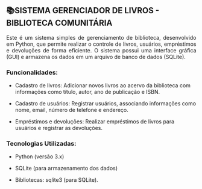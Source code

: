 ## 📚SISTEMA GERENCIADOR DE LIVROS - BIBLIOTECA COMUNITÁRIA
<p align="justify"> Este é um sistema simples de gerenciamento de biblioteca, desenvolvido em Python, que permite realizar o controle de livros, usuários, empréstimos e devoluções de forma eficiente. O sistema possui uma interface gráfica (GUI) e armazena os dados em um arquivo de banco de dados (SQLite).

### Funcionalidades: 

- Cadastro de livros: Adicionar novos livros ao acervo da biblioteca com informações como título, autor, ano de publicação e ISBN.

- Cadastro de usuários: Registrar usuários, associando informações como nome, email, número de telefone e endereço.

- Empréstimos e devoluções: Realizar empréstimos de livros para usuários e registrar as devoluções.

### Tecnologias Utilizadas: 

- Python (versão 3.x)
- SQLite (para armazenamento dos dados)

- Bibliotecas: sqlite3 (para SQLite).
</p>
